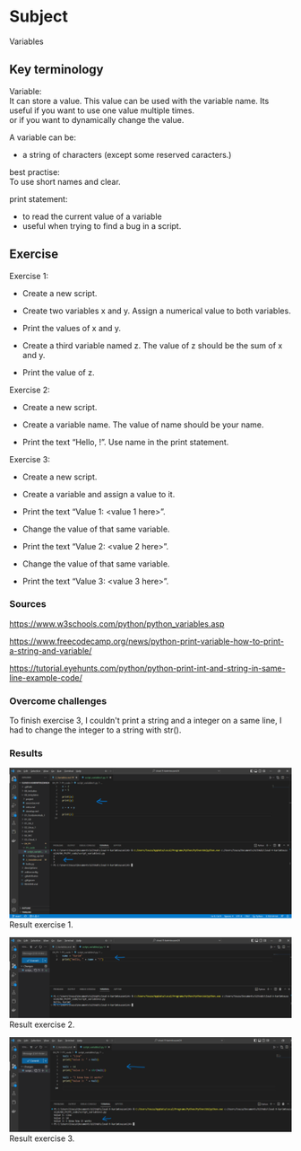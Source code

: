 # Subject
Variables

## Key terminology
Variable:  
It can store a value. This value can be used with the variable name. Its useful if you want to use one value multiple times.  
or if you want to dynamically change the value.  

A variable can be:  
- a string of characters (except some reserved caracters.)  

best practise:  
To use short names and clear.  

print statement:  
- to read the current value of a variable
- useful when trying to find a bug in a script.

## Exercise  

Exercise 1:  

- Create a new script.  

- Create two variables x and y. Assign a numerical value to both variables.  

- Print the values of x and y.  

- Create a third variable named z. The value of z should be the sum of x and y.  

- Print the value of z.  


Exercise 2:  

- Create a new script.  

- Create a variable name. The value of name should be your name.  

- Print the text “Hello, <your name here>!”. Use name in the print statement.  

Exercise 3:  

- Create a new script.  

- Create a variable and assign a value to it.  

- Print the text “Value 1: <value 1 here>”.  

- Change the value of that same variable.  

- Print the text “Value 2: <value 2 here>”.  

- Change the value of that same variable.  

- Print the text “Value 3: <value 3 here>”.


### Sources
https://www.w3schools.com/python/python_variables.asp   

https://www.freecodecamp.org/news/python-print-variable-how-to-print-a-string-and-variable/  

https://tutorial.eyehunts.com/python/python-print-int-and-string-in-same-line-example-code/

### Overcome challenges
To finish exercise 3, I couldn't print a string and a integer on a same line, I had to change the integer to a string with str().

### Results  
![result exercise 1](https://github.com/Techgrounds-Cloud-9/cloud-9-karimtouzani24/blob/06ce60cbf52a9f00b33fd6a4edb9807638e00293/00_includes/PY/result_variables1.png)  
Result exercise 1.  

![result exercise 2](https://github.com/Techgrounds-Cloud-9/cloud-9-karimtouzani24/blob/4424277b0d0792e7dccb3ade800d1c4def3fb5d2/00_includes/PY/result_variables2.png)  
Result exercise 2.  

![result exercise 3](https://github.com/Techgrounds-Cloud-9/cloud-9-karimtouzani24/blob/3204e2bc6d8f8ce67d236f05bdc58eb16e963c64/00_includes/PY/result_variables3.png)  
Result exercise 3.